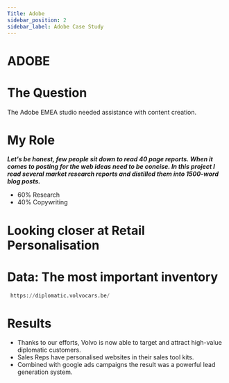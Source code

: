 ```yaml
---
Title: Adobe
sidebar_position: 2
sidebar_label: Adobe Case Study
---
```

# ADOBE

# The Question
 
The Adobe EMEA studio needed assistance with content creation. 

# My Role 

  ***Let's be honest, few people sit down to read 40 page reports. When it comes to posting for the web ideas need to be concise. In this project I read several market research reports and distilled them into 1500-word blog posts.***

 - 60% Research
 - 40% Copywriting

# Looking closer at Retail Personalisation

# Data: The most important inventory 

```python
 https://diplomatic.volvocars.be/
````

# Results

- Thanks to our efforts, Volvo is now able to target and attract high-value diplomatic customers. 
- Sales Reps have personalised websites in their sales tool kits. 
- Combined with google ads campaigns the result was a powerful lead generation system. 
